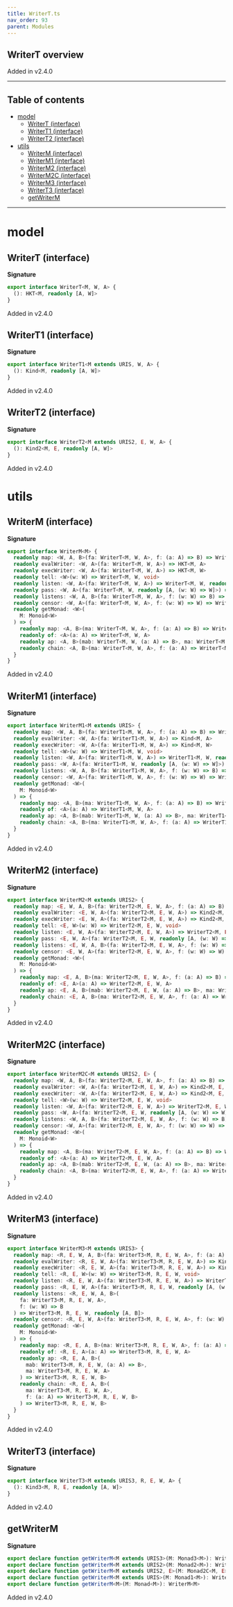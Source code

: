 ```yaml
---
title: WriterT.ts
nav_order: 93
parent: Modules
---
```


## WriterT overview

Added in v2.4.0

---

<h2 class="text-delta">Table of contents</h2>

- [model](#model)
  - [WriterT (interface)](#writert-interface)
  - [WriterT1 (interface)](#writert1-interface)
  - [WriterT2 (interface)](#writert2-interface)
- [utils](#utils)
  - [WriterM (interface)](#writerm-interface)
  - [WriterM1 (interface)](#writerm1-interface)
  - [WriterM2 (interface)](#writerm2-interface)
  - [WriterM2C (interface)](#writerm2c-interface)
  - [WriterM3 (interface)](#writerm3-interface)
  - [WriterT3 (interface)](#writert3-interface)
  - [getWriterM](#getwriterm)

---

# model

## WriterT (interface)

**Signature**

```ts
export interface WriterT<M, W, A> {
  (): HKT<M, readonly [A, W]>
}
```

Added in v2.4.0

## WriterT1 (interface)

**Signature**

```ts
export interface WriterT1<M extends URIS, W, A> {
  (): Kind<M, readonly [A, W]>
}
```

Added in v2.4.0

## WriterT2 (interface)

**Signature**

```ts
export interface WriterT2<M extends URIS2, E, W, A> {
  (): Kind2<M, E, readonly [A, W]>
}
```

Added in v2.4.0

# utils

## WriterM (interface)

**Signature**

```ts
export interface WriterM<M> {
  readonly map: <W, A, B>(fa: WriterT<M, W, A>, f: (a: A) => B) => WriterT<M, W, B>
  readonly evalWriter: <W, A>(fa: WriterT<M, W, A>) => HKT<M, A>
  readonly execWriter: <W, A>(fa: WriterT<M, W, A>) => HKT<M, W>
  readonly tell: <W>(w: W) => WriterT<M, W, void>
  readonly listen: <W, A>(fa: WriterT<M, W, A>) => WriterT<M, W, readonly [A, W]>
  readonly pass: <W, A>(fa: WriterT<M, W, readonly [A, (w: W) => W]>) => WriterT<M, W, A>
  readonly listens: <W, A, B>(fa: WriterT<M, W, A>, f: (w: W) => B) => WriterT<M, W, readonly [A, B]>
  readonly censor: <W, A>(fa: WriterT<M, W, A>, f: (w: W) => W) => WriterT<M, W, A>
  readonly getMonad: <W>(
    M: Monoid<W>
  ) => {
    readonly map: <A, B>(ma: WriterT<M, W, A>, f: (a: A) => B) => WriterT<M, W, B>
    readonly of: <A>(a: A) => WriterT<M, W, A>
    readonly ap: <A, B>(mab: WriterT<M, W, (a: A) => B>, ma: WriterT<M, W, A>) => WriterT<M, W, B>
    readonly chain: <A, B>(ma: WriterT<M, W, A>, f: (a: A) => WriterT<M, W, B>) => WriterT<M, W, B>
  }
}
```

Added in v2.4.0

## WriterM1 (interface)

**Signature**

```ts
export interface WriterM1<M extends URIS> {
  readonly map: <W, A, B>(fa: WriterT1<M, W, A>, f: (a: A) => B) => WriterT1<M, W, B>
  readonly evalWriter: <W, A>(fa: WriterT1<M, W, A>) => Kind<M, A>
  readonly execWriter: <W, A>(fa: WriterT1<M, W, A>) => Kind<M, W>
  readonly tell: <W>(w: W) => WriterT1<M, W, void>
  readonly listen: <W, A>(fa: WriterT1<M, W, A>) => WriterT1<M, W, readonly [A, W]>
  readonly pass: <W, A>(fa: WriterT1<M, W, readonly [A, (w: W) => W]>) => WriterT1<M, W, A>
  readonly listens: <W, A, B>(fa: WriterT1<M, W, A>, f: (w: W) => B) => WriterT1<M, W, readonly [A, B]>
  readonly censor: <W, A>(fa: WriterT1<M, W, A>, f: (w: W) => W) => WriterT1<M, W, A>
  readonly getMonad: <W>(
    M: Monoid<W>
  ) => {
    readonly map: <A, B>(ma: WriterT1<M, W, A>, f: (a: A) => B) => WriterT1<M, W, B>
    readonly of: <A>(a: A) => WriterT1<M, W, A>
    readonly ap: <A, B>(mab: WriterT1<M, W, (a: A) => B>, ma: WriterT1<M, W, A>) => WriterT1<M, W, B>
    readonly chain: <A, B>(ma: WriterT1<M, W, A>, f: (a: A) => WriterT1<M, W, B>) => WriterT1<M, W, B>
  }
}
```

Added in v2.4.0

## WriterM2 (interface)

**Signature**

```ts
export interface WriterM2<M extends URIS2> {
  readonly map: <E, W, A, B>(fa: WriterT2<M, E, W, A>, f: (a: A) => B) => WriterT2<M, E, W, B>
  readonly evalWriter: <E, W, A>(fa: WriterT2<M, E, W, A>) => Kind2<M, E, A>
  readonly execWriter: <E, W, A>(fa: WriterT2<M, E, W, A>) => Kind2<M, E, W>
  readonly tell: <E, W>(w: W) => WriterT2<M, E, W, void>
  readonly listen: <E, W, A>(fa: WriterT2<M, E, W, A>) => WriterT2<M, E, W, readonly [A, W]>
  readonly pass: <E, W, A>(fa: WriterT2<M, E, W, readonly [A, (w: W) => W]>) => WriterT2<M, E, W, A>
  readonly listens: <E, W, A, B>(fa: WriterT2<M, E, W, A>, f: (w: W) => B) => WriterT2<M, E, W, readonly [A, B]>
  readonly censor: <E, W, A>(fa: WriterT2<M, E, W, A>, f: (w: W) => W) => WriterT2<M, E, W, A>
  readonly getMonad: <W>(
    M: Monoid<W>
  ) => {
    readonly map: <E, A, B>(ma: WriterT2<M, E, W, A>, f: (a: A) => B) => WriterT2<M, E, W, B>
    readonly of: <E, A>(a: A) => WriterT2<M, E, W, A>
    readonly ap: <E, A, B>(mab: WriterT2<M, E, W, (a: A) => B>, ma: WriterT2<M, E, W, A>) => WriterT2<M, E, W, B>
    readonly chain: <E, A, B>(ma: WriterT2<M, E, W, A>, f: (a: A) => WriterT2<M, E, W, B>) => WriterT2<M, E, W, B>
  }
}
```

Added in v2.4.0

## WriterM2C (interface)

**Signature**

```ts
export interface WriterM2C<M extends URIS2, E> {
  readonly map: <W, A, B>(fa: WriterT2<M, E, W, A>, f: (a: A) => B) => WriterT2<M, E, W, B>
  readonly evalWriter: <W, A>(fa: WriterT2<M, E, W, A>) => Kind2<M, E, A>
  readonly execWriter: <W, A>(fa: WriterT2<M, E, W, A>) => Kind2<M, E, W>
  readonly tell: <W>(w: W) => WriterT2<M, E, W, void>
  readonly listen: <W, A>(fa: WriterT2<M, E, W, A>) => WriterT2<M, E, W, readonly [A, W]>
  readonly pass: <W, A>(fa: WriterT2<M, E, W, readonly [A, (w: W) => W]>) => WriterT2<M, E, W, A>
  readonly listens: <W, A, B>(fa: WriterT2<M, E, W, A>, f: (w: W) => B) => WriterT2<M, E, W, readonly [A, B]>
  readonly censor: <W, A>(fa: WriterT2<M, E, W, A>, f: (w: W) => W) => WriterT2<M, E, W, A>
  readonly getMonad: <W>(
    M: Monoid<W>
  ) => {
    readonly map: <A, B>(ma: WriterT2<M, E, W, A>, f: (a: A) => B) => WriterT2<M, E, W, B>
    readonly of: <A>(a: A) => WriterT2<M, E, W, A>
    readonly ap: <A, B>(mab: WriterT2<M, E, W, (a: A) => B>, ma: WriterT2<M, E, W, A>) => WriterT2<M, E, W, B>
    readonly chain: <A, B>(ma: WriterT2<M, E, W, A>, f: (a: A) => WriterT2<M, E, W, B>) => WriterT2<M, E, W, B>
  }
}
```

Added in v2.4.0

## WriterM3 (interface)

**Signature**

```ts
export interface WriterM3<M extends URIS3> {
  readonly map: <R, E, W, A, B>(fa: WriterT3<M, R, E, W, A>, f: (a: A) => B) => WriterT3<M, R, E, W, B>
  readonly evalWriter: <R, E, W, A>(fa: WriterT3<M, R, E, W, A>) => Kind3<M, R, E, A>
  readonly execWriter: <R, E, W, A>(fa: WriterT3<M, R, E, W, A>) => Kind3<M, R, E, W>
  readonly tell: <R, E, W>(w: W) => WriterT3<M, R, E, W, void>
  readonly listen: <R, E, W, A>(fa: WriterT3<M, R, E, W, A>) => WriterT3<M, R, E, W, readonly [A, W]>
  readonly pass: <R, E, W, A>(fa: WriterT3<M, R, E, W, readonly [A, (w: W) => W]>) => WriterT3<M, R, E, W, A>
  readonly listens: <R, E, W, A, B>(
    fa: WriterT3<M, R, E, W, A>,
    f: (w: W) => B
  ) => WriterT3<M, R, E, W, readonly [A, B]>
  readonly censor: <R, E, W, A>(fa: WriterT3<M, R, E, W, A>, f: (w: W) => W) => WriterT3<M, R, E, W, A>
  readonly getMonad: <W>(
    M: Monoid<W>
  ) => {
    readonly map: <R, E, A, B>(ma: WriterT3<M, R, E, W, A>, f: (a: A) => B) => WriterT3<M, R, E, W, B>
    readonly of: <R, E, A>(a: A) => WriterT3<M, R, E, W, A>
    readonly ap: <R, E, A, B>(
      mab: WriterT3<M, R, E, W, (a: A) => B>,
      ma: WriterT3<M, R, E, W, A>
    ) => WriterT3<M, R, E, W, B>
    readonly chain: <R, E, A, B>(
      ma: WriterT3<M, R, E, W, A>,
      f: (a: A) => WriterT3<M, R, E, W, B>
    ) => WriterT3<M, R, E, W, B>
  }
}
```

Added in v2.4.0

## WriterT3 (interface)

**Signature**

```ts
export interface WriterT3<M extends URIS3, R, E, W, A> {
  (): Kind3<M, R, E, readonly [A, W]>
}
```

Added in v2.4.0

## getWriterM

**Signature**

```ts
export declare function getWriterM<M extends URIS3>(M: Monad3<M>): WriterM3<M>
export declare function getWriterM<M extends URIS2>(M: Monad2<M>): WriterM2<M>
export declare function getWriterM<M extends URIS2, E>(M: Monad2C<M, E>): WriterM2C<M, E>
export declare function getWriterM<M extends URIS>(M: Monad1<M>): WriterM1<M>
export declare function getWriterM<M>(M: Monad<M>): WriterM<M>
```

Added in v2.4.0

